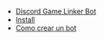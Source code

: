 <!-- Side bar config -->

* [Discord Game Linker Bot](/)
* [Install](install.md)
* [Como crear un bot](discordbot.md)